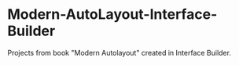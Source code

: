 # Modern-AutoLayout-Interface-Builder
Projects from book "Modern Autolayout" created in Interface Builder.
